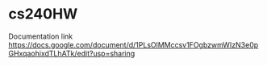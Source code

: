 # cs240HW
Documentation link https://docs.google.com/document/d/1PLsOlMMccsv1FOgbzwmWIzN3e0pGHxqaohixdTLhATk/edit?usp=sharing 
